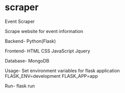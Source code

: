 # scraper
Event Scraper

Scrape website for event information

Backend-
Python(Flask)

Frontend-
HTML CSS
JavaScript
Jquery

Database-
MongoDB

Usage-
Set environment variables for flask application
FLASK_ENV=development
FLASK_APP=app

Run-
flask run

